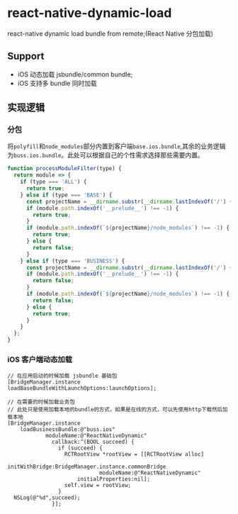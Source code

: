 # react-native-dynamic-load

react-native dynamic load bundle from remote;(React Native 分包加载)

## Support

- iOS 动态加载 jsbundle/common bundle;
- iOS 支持多 bundle 同时加载

## 实现逻辑

### 分包

将`polyfill`和`node_modules`部分内置到客户端`base.ios.bundle`,其余的业务逻辑为`buss.ios.bundle`。此处可以根据自己的个性需求选择那些需要内置。

```js
function processModuleFilter(type) {
  return module => {
    if (type === 'ALL') {
      return true;
    } else if (type === 'BASE') {
      const projectName = __dirname.substr(__dirname.lastIndexOf('/') + 1);
      if (module.path.indexOf('__prelude__') !== -1) {
        return true;
      }
      if (module.path.indexOf(`${projectName}/node_modules`) !== -1) {
        return true;
      } else {
        return false;
      }
    } else if (type === 'BUSINESS') {
      const projectName = __dirname.substr(__dirname.lastIndexOf('/') + 1);
      if (module.path.indexOf('__prelude__') !== -1) {
        return false;
      }
      if (module.path.indexOf(`${projectName}/node_modules`) !== -1) {
        return false;
      } else {
        return true;
      }
    }
  };
}
```

### iOS 客户端动态加载

```objc
// 在应用启动的时候加载 jsbundle 基础包
[BridgeManager.instance loadBaseBundleWithLaunchOptions:launchOptions];

// 在需要的时候加载业务包
// 此处只是使用加载本地的bundle的方式，如果是在线的方式，可以先使用http下载然后加载本地
[BridgeManager.instance
    loadBusinessBundle:@"buss.ios"
            moduleName:@"ReactNativeDynamic"
              callback:^(BOOL succeed) {
                if (succeed) {
                  RCTRootView *rootView = [[RCTRootView alloc]
                         initWithBridge:BridgeManager.instance.commonBridge
                             moduleName:@"ReactNativeDynamic"
                      initialProperties:nil];
                  self.view = rootView;
                }
  NSLog(@"%d",succeed);
              }];
```
